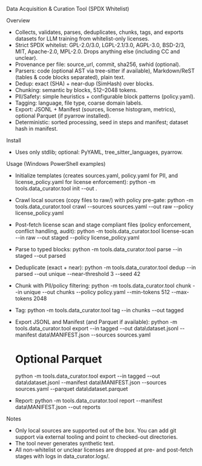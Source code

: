 Data Acquisition & Curation Tool (SPDX Whitelist)

Overview
- Collects, validates, parses, deduplicates, chunks, tags, and exports datasets for LLM training from whitelist-only licenses.
- Strict SPDX whitelist: GPL-2.0/3.0, LGPL-2.1/3.0, AGPL-3.0, BSD-2/3, MIT, Apache-2.0, MPL-2.0. Drops anything else (including CC and unclear).
- Provenance per file: source_url, commit, sha256, swhid (optional).
- Parsers: code (optional AST via tree-sitter if available), Markdown/ReST (tables & code blocks separated), plain text.
- Dedup: exact (SHA) + near-dup (SimHash) over blocks.
- Chunking: semantic by blocks, 512–2048 tokens.
- PII/Safety: simple heuristics + configurable block patterns (policy.yaml).
- Tagging: language, file type, coarse domain labels.
- Export: JSONL + Manifest (sources, license histogram, metrics), optional Parquet (if pyarrow installed).
- Deterministic: sorted processing, seed in steps and manifest; dataset hash in manifest.

Install
- Uses only stdlib; optional: PyYAML, tree_sitter_languages, pyarrow.

Usage (Windows PowerShell examples)
- Initialize templates (creates sources.yaml, policy.yaml for PII, and license_policy.yaml for license enforcement):
  python -m tools.data_curator.tool init --out .

- Crawl local sources (copy files to raw/) with policy pre-gate:
  python -m tools.data_curator.tool crawl --sources sources.yaml --out raw --policy license_policy.yaml

- Post-fetch license scan and stage compliant files (policy enforcement, conflict handling, audit):
  python -m tools.data_curator.tool license-scan --in raw --out staged --policy license_policy.yaml

- Parse to typed blocks:
  python -m tools.data_curator.tool parse --in staged --out parsed

- Deduplicate (exact + near):
  python -m tools.data_curator.tool dedup --in parsed --out unique --near-threshold 3 --seed 42

- Chunk with PII/policy filtering:
  python -m tools.data_curator.tool chunk --in unique --out chunks --policy policy.yaml --min-tokens 512 --max-tokens 2048

- Tag:
  python -m tools.data_curator.tool tag --in chunks --out tagged

- Export JSONL and Manifest (and Parquet if available):
  python -m tools.data_curator.tool export --in tagged --out data\dataset.jsonl --manifest data\MANIFEST.json --sources sources.yaml
  # Optional Parquet
  python -m tools.data_curator.tool export --in tagged --out data\dataset.jsonl --manifest data\MANIFEST.json --sources sources.yaml --parquet data\dataset.parquet

- Report:
  python -m tools.data_curator.tool report --manifest data\MANIFEST.json --out reports

Notes
- Only local sources are supported out of the box. You can add git support via external tooling and point to checked-out directories.
- The tool never generates synthetic text.
- All non-whitelist or unclear licenses are dropped at pre- and post-fetch stages with logs in data_curator.logs/.
